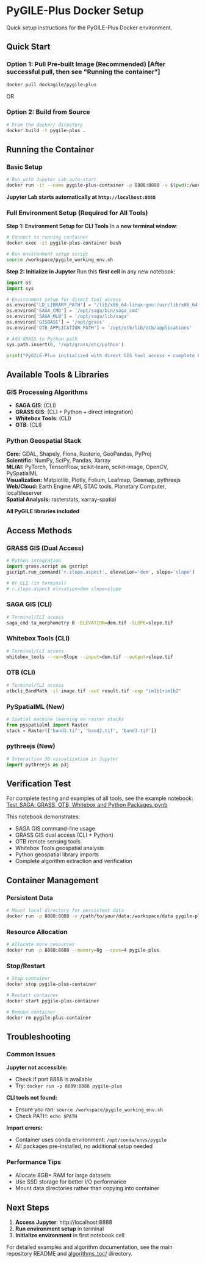 # PyGILE-Plus Docker Setup

Quick setup instructions for the PyGILE-Plus Docker environment.

## Quick Start 

### Option 1: Pull Pre-built Image (Recommended) [After successful pull, then see "Running the container"]
```bash
docker pull dockagile/pygile-plus
```

OR

### Option 2: Build from Source
```bash
# From the docker/ directory
docker build -t pygile-plus .
```

## Running the Container

### Basic Setup
```bash
# Run with Jupyter Lab auto-start
docker run -it --name pygile-plus-container -p 8888:8888 -v $(pwd):/workspace pygile-plus
```

**Jupyter Lab starts automatically at `http://localhost:8888`**

### Full Environment Setup (Required for All Tools)

**Step 1: Environment Setup for CLI Tools**
In a **new terminal window**:
```bash
# Connect to running container
docker exec -it pygile-plus-container bash

# Run environment setup script
source /workspace/pygile_working_env.sh
```

**Step 2: Initialize in Jupyter**
Run this **first cell** in any new notebook:
```python
import os
import sys

# Environment setup for direct tool access
os.environ['LD_LIBRARY_PATH'] = "/lib/x86_64-linux-gnu:/usr/lib/x86_64-linux-gnu:/opt/conda/envs/pygile/lib"
os.environ['SAGA_CMD'] = '/opt/saga/bin/saga_cmd'
os.environ['SAGA_MLB'] = '/opt/saga/lib/saga'
os.environ['GISBASE'] = '/opt/grass'
os.environ['OTB_APPLICATION_PATH'] = '/opt/otb/lib/otb/applications'

# Add GRASS to Python path
sys.path.insert(0, '/opt/grass/etc/python')

print("PyGILE-Plus initialized with direct GIS tool access + complete Python stack!")
```

## Available Tools & Libraries

### GIS Processing Algorithms 
- **SAGA GIS**: (CLI)
- **GRASS GIS**: (CLI + Python + direct integration)
- **Whitebox Tools**: (CLI)
- **OTB**: (CLI)

### Python Geospatial Stack
**Core:** GDAL, Shapely, Fiona, Rasterio, GeoPandas, PyProj  
**Scientific:** NumPy, SciPy, Pandas, Xarray  
**ML/AI:** PyTorch, TensorFlow, scikit-learn, scikit-image, OpenCV, PySpatialML  
**Visualization:** Matplotlib, Plotly, Folium, Leafmap, Geemap, pythreejs  
**Web/Cloud:** Earth Engine API, STAC tools, Planetary Computer, localtileserver  
**Spatial Analysis:** rasterstats, xarray-spatial

**All PyGILE libraries included**

## Access Methods

### GRASS GIS (Dual Access)
```python
# Python integration
import grass.script as gscript
gscript.run_command('r.slope.aspect', elevation='dem', slope='slope')

# Or CLI (in terminal)
# r.slope.aspect elevation=dem slope=slope
```

### SAGA GIS (CLI)
```bash
# Terminal/CLI access
saga_cmd ta_morphometry 0 -ELEVATION=dem.tif -SLOPE=slope.tif
```

### Whitebox Tools (CLI)
```bash
# Terminal/CLI access
whitebox_tools --run=Slope --input=dem.tif --output=slope.tif
```

### OTB (CLI)
```bash
# Terminal/CLI access
otbcli_BandMath -il image.tif -out result.tif -exp "im1b1+im1b2"
```

### PySpatialML (New)
```python
# Spatial machine learning on raster stacks
from pyspatialml import Raster
stack = Raster(['band1.tif', 'band2.tif', 'band3.tif'])
```

### pythreejs (New)
```python
# Interactive 3D visualization in Jupyter
import pythreejs as p3j
```

## Verification Test

For complete testing and examples of all tools, see the example notebook:
[Test_SAGA, GRASS, OTB, Whitebox and Python Packages.ipynb](https://github.com/Geoinformatics-Lab/PyGILE-Plus/blob/main/example_notebooks/Test_QGIS%2C%20SAGA%2C%20GRASS%2C%20OTB%2C%20Whitebox%20and%20Python%20Packages.ipynb)

This notebook demonstrates:
- SAGA GIS command-line usage  
- GRASS GIS dual access (CLI + Python)
- OTB remote sensing tools
- Whitebox Tools geospatial analysis
- Python geospatial library imports
- Complete algorithm extraction and verification

## Container Management

### Persistent Data
```bash
# Mount local directory for persistent data
docker run -p 8888:8888 -v /path/to/your/data:/workspace/data pygile-plus
```

### Resource Allocation
```bash
# Allocate more resources
docker run -p 8888:8888 --memory=8g --cpus=4 pygile-plus
```

### Stop/Restart
```bash
# Stop container
docker stop pygile-plus-container

# Restart container
docker start pygile-plus-container

# Remove container
docker rm pygile-plus-container
```

## Troubleshooting

### Common Issues

**Jupyter not accessible:**
- Check if port 8888 is available
- Try: `docker run -p 8889:8888 pygile-plus`

**CLI tools not found:**
- Ensure you ran: `source /workspace/pygile_working_env.sh`
- Check PATH: `echo $PATH`

**Import errors:**
- Container uses conda environment: `/opt/conda/envs/pygile`
- All packages pre-installed, no additional setup needed

### Performance Tips

- Allocate 8GB+ RAM for large datasets
- Use SSD storage for better I/O performance
- Mount data directories rather than copying into container

## Next Steps

1. **Access Jupyter**: http://localhost:8888
2. **Run environment setup** in terminal
3. **Initialize environment** in first notebook cell

For detailed examples and algorithm documentation, see the main repository README and [algorithms_toc/](https://github.com/Geoinformatics-Lab/PyGILE-Plus/tree/main/algorithms_toc) directory.